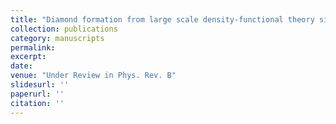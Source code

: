 ```yaml
---
title: "Diamond formation from large scale density-functional theory simulations"
collection: publications
category: manuscripts
permalink: 
excerpt:
date: 
venue: "Under Review in Phys. Rev. B"
slidesurl: ''
paperurl: ''
citation: ''
---
```

